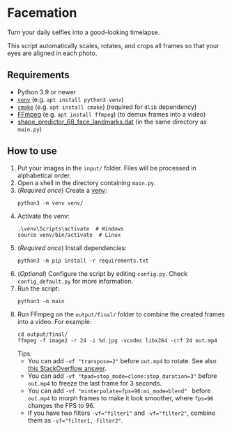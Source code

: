 # Facemation
Turn your daily selfies into a good-looking timelapse.

This script automatically scales, rotates, and crops all frames so that your eyes are aligned in each photo.

## Requirements
* Python 3.9 or newer
* [`venv`](https://docs.python.org/3/tutorial/venv.html) (e.g. `apt install python3-venv`)
* [`cmake`](https://cmake.org/) (e.g. `apt install cmake`) (required for `dlib` dependency)
* [FFmpeg](https://ffmpeg.org/) (e.g. `apt install ffmpeg`) (to demux frames into a video)
* [shape_predictor_68_face_landmarks.dat](http://dlib.net/files/shape_predictor_68_face_landmarks.dat.bz2) (in the same directory as `main.py`)

## How to use
1. Put your images in the `input/` folder.
   Files will be processed in alphabetical order.
2. Open a shell in the directory containing `main.py`.
3. (_Required once_) Create a [venv](https://docs.python.org/3/tutorial/venv.html):
   ```shell
   python3 -m venv venv/
   ```
4. Activate the venv:
   ```shell
   .\venv\Scripts\activate  # Windows
   source venv/bin/activate  # Linux
   ```
5. (_Required once_) Install dependencies:
   ```shell
   python3 -m pip install -r requirements.txt
   ```
6. (_Optional_) Configure the script by editing `config.py`.
   Check `config_default.py` for more information.
7. Run the script:
   ```shell
   python3 -m main
   ```
8. Run FFmpeg on the `output/final/` folder to combine the created frames into a video.
   For example:
   ```shell
   cd output/final/
   ffmpeg -f image2 -r 24 -i %d.jpg -vcodec libx264 -crf 24 out.mp4
   ```
   Tips:
   * You can add `-vf "transpose=2"` before `out.mp4` to rotate.
     See also [this StackOverflow answer](https://stackoverflow.com/a/9570992).
   * You can add `-vf "tpad=stop_mode=clone:stop_duration=3"` before `out.mp4` to freeze the last frame for 3 seconds.
   * You can add `-vf "minterpolate=fps=96:mi_mode=blend" ` before `out.mp4` to morph frames to make it look smoother,
     where `fps=96` changes the FPS to 96.
   * If you have two filters `-vf="filter1"` and `-vf="filter2"`, combine them as `-vf="filter1, filter2"`.
